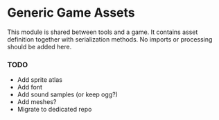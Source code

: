 ﻿# Generic Game Assets

This module is shared between tools and a game. It contains asset definition together with serialization methods.
No imports or processing should be added here.

### TODO

- Add sprite atlas
- Add font
- Add sound samples (or keep ogg?)
- Add meshes?
- Migrate to dedicated repo

